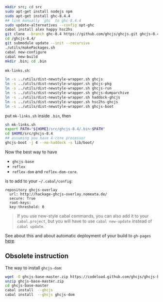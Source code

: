 ```bash
mkdir src; cd src
sudo apt-get install nodejs npm
sudo apt-get install ghc-8.4.4
## link manually `ghc` to ghc-8.4.4
sudo update-alternatives --config opt-ghc
cabal install alex happy hsc2hs
git clone --branch ghc-8.4 https://github.com/ghcjs/ghcjs.git ghcjs-8.4
cd /ghcjs-8.4/
git submodule update --init --recursive
./utils/makePackages.sh
cabal new-configure
cabal new-build
mkdir .bin; cd .bin
```

`mk-links.sh`:
```bash
ln -s ../utils/dist-newstyle-wrapper.sh ghcjs
ln -s ../utils/dist-newstyle-wrapper.sh ghcjs-pkg
ln -s ../utils/dist-newstyle-wrapper.sh ghcjs-run
ln -s ../utils/dist-newstyle-wrapper.sh ghcjs-dumparchive
ln -s ../utils/dist-newstyle-wrapper.sh haddock-ghcjs
ln -s ../utils/dist-newstyle-wrapper.sh hsc2hs-ghcjs
ln -s ../utils/dist-newstyle-wrapper.sh ghcjs-boot
```
put `mk-links.sh` inside `.bin`, then
```bash
sh mk-links.sh
export PATH="${HOME}/src/ghcjs-8.4/.bin:$PATH"
cd $HOME/src/ghcjs-8.4
## assuming you have 4-core processor
ghcjs-boot -j 4 --no-haddock -s lib/boot/
```
Now the best way to have

 * `ghcjs-base`
 * `reflex`
 * `reflex-dom` and `reflex-dom-core`.


is to add to your `~/.cabal/config`:

```
repository ghcjs-overlay
  url: http://hackage-ghcjs-overlay.nomeata.de/
  secure: True
  root-keys:
  key-threshold: 0
```

> If you use new-style cabal commands, you can also add it to your
> `cabal.project`, but you will have to use `cabal new-update` instead of `cabal
> update`.

See about this and about automatic deployment of your build to `gh-pages` [here](https://github.com/nomeata/hackage-ghcjs-overlay/blob/master/README.md).

Obsolete instruction
--------------------

The way to install `ghcjs-dom`:
```bash
wget -O ghcjs-base-master.zip https://codeload.github.com/ghcjs/ghcjs-base/zip/master
unzip ghcjs-base-master.zip
cd ghcjs-base-master
cabal install  --ghcjs
cabal install  --ghcjs ghcjs-dom
```
